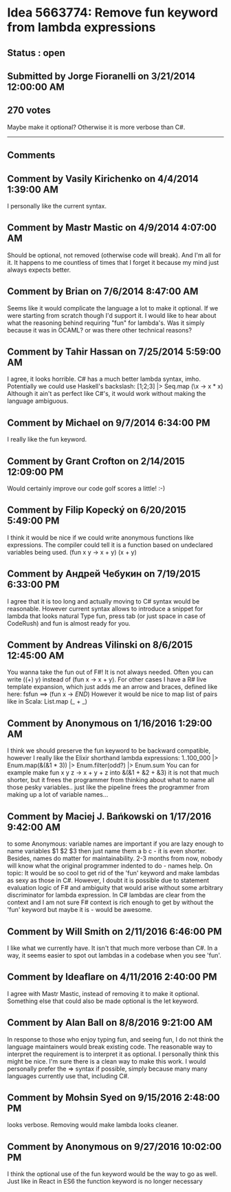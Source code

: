 # Idea 5663774: Remove fun keyword from lambda expressions #

## Status : open

## Submitted by Jorge Fioranelli on 3/21/2014 12:00:00 AM

## 270 votes

Maybe make it optional?
Otherwise it is more verbose than C#.


------------------------
## Comments


## Comment by Vasily Kirichenko on 4/4/2014 1:39:00 AM
I personally like the current syntax.


## Comment by Mastr Mastic on 4/9/2014 4:07:00 AM
Should be optional, not removed (otherwise code will break).
And I'm all for it.
It happens to me countless of times that I forget it because my mind just always expects better.


## Comment by Brian on 7/6/2014 8:47:00 AM
Seems like it would complicate the language a lot to make it optional. If we were starting from scratch though I'd support it. I would like to hear about what the reasoning behind requiring "fun" for lambda's. Was it simply because it was in OCAML? or was there other technical reasons?


## Comment by Tahir Hassan on 7/25/2014 5:59:00 AM
I agree, it looks horrible. C# has a much better lambda syntax, imho.
Potentially we could use Haskell's backslash:
[1;2;3] |> Seq.map (\x -> x * x)
Although it ain't as perfect like C#'s, it would work without making the language ambiguous.


## Comment by Michael on 9/7/2014 6:34:00 PM
I really like the fun keyword.


## Comment by Grant Crofton on 2/14/2015 12:09:00 PM
Would certainly improve our code golf scores a little! :-)


## Comment by Filip Kopecký on 6/20/2015 5:49:00 PM
I think it would be nice if we could write anonymous functions like expressions. The compiler could tell it is a function based on undeclared variables being used.
(fun x y -> x + y)
(x + y)


## Comment by Андрей Чебукин on 7/19/2015 6:33:00 PM
I agree that it is too long and actually moving to C# syntax would be reasonable.
However current syntax allows to introduce a snippet for lambda that looks natural
Type fun, press tab (or just space in case of CodeRush) and fun is almost ready for you.


## Comment by Andreas Vilinski on 8/6/2015 12:45:00 AM
You wanna take the fun out of F#!
It is not always needed. Often you can write ((+) y) instead of (fun x -> x + y). For other cases I have a R# live template expansion, which just adds me an arrow and braces, defined like here:
fsfun ==> (fun x -> $END$)
However it would be nice to map list of pairs like in Scala: List.map (_ + _)


## Comment by Anonymous on 1/16/2016 1:29:00 AM
I think we should preserve the fun keyword to be backward compatible, however
I really like the Elixir shorthand lambda expressions:
1..100_000 |> Enum.map(&(&1 * 3)) |> Enum.filter(odd?) |> Enum.sum
You can for example make
fun x y z -> x + y + z
into
&(&1 + &2 + &3)
it is not that much shorter, but it frees the programmer from thinking about what to name all those pesky variables.. just like the pipeline frees the programmer from making up a lot of variable names...


## Comment by Maciej J. Bańkowski on 1/17/2016 9:42:00 AM
to some Anonymous: variable names are important
if you are lazy enough to name variables $1 $2 $3 then just name them a b c - it is even shorter.
Besides, names do matter for maintainability. 2-3 months from now, nobody will know what the original programmer indented to do - names help.
On topic: It would be so cool to get rid of the 'fun' keyword and make lambdas as sexy as those in C#. However, I doubt it is possible due to statement evaluation logic of F# and ambiguity that would arise without some arbitrary discriminator for lambda expression.
In C# lambdas are clear from the context and I am not sure F# context is rich enough to get by without the 'fun' keyword but maybe it is - would be awesome.


## Comment by Will Smith on 2/11/2016 6:46:00 PM
I like what we currently have. It isn't that much more verbose than C#. In a way, it seems easier to spot out lambdas in a codebase when you see 'fun'.


## Comment by Ideaflare on 4/11/2016 2:40:00 PM
I agree with Mastr Mastic, instead of removing it to make it optional.
Something else that could also be made optional is the let keyword.


## Comment by Alan Ball on 8/8/2016 9:21:00 AM
In response to those who enjoy typing fun, and seeing fun, I do not think the language maintainers would break existing code. The reasonable way to interpret the requirement is to interpret it as optional. I personally think this might be nice. I'm sure there is a clean way to make this work. I would personally prefer the => syntax if possible, simply because many many languages currently use that, including C#.


## Comment by Mohsin Syed on 9/15/2016 2:48:00 PM
looks verbose. Removing would make lambda looks cleaner.


## Comment by Anonymous on 9/27/2016 10:02:00 PM
I think the optional use of the fun keyword would be the way to go as well. Just like in React in ES6 the function keyword is no longer necessary


